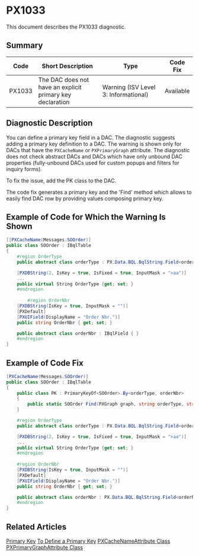 # PX1033
This document describes the PX1033 diagnostic.

## Summary

| Code   | Short Description                                 | Type  | Code Fix    | 
| ------ | ------------------------------------------------- | ----- | ----------- | 
| PX1033 | The DAC does not have an explicit primary key declaration | Warning (ISV Level 3: Informational) | Available | 

## Diagnostic Description
You can define a primary key field in a DAC. The diagnostic suggests adding a primary key definition to a DAC. 
The warning is shown only for DACs that have the `PXCacheName` or `PXPrimaryGraph` attribute.
The diagnostic does not check abstract DACs and DACs which have only unbound DAC properties (fully-unbound DACs used for custom popups and filters for inquiry forms).

To fix the issue, add the PK class to the DAC.

The code fix generates a primary key and the 'Find' method which allows to easily find DAC row by providing values composing primary key.

## Example of Code for Which the Warning Is Shown

```C#
[[PXCacheName(Messages.SOOrder)]
public class SOOrder : IBqlTable
{
	#region OrderType
	public abstract class orderType : PX.Data.BQL.BqlString.Field<orderType> { }

	[PXDBString(2, IsKey = true, IsFixed = true, InputMask = ">aa")]
	...
	public virtual String OrderType {get; set; }
	#endregion
        
        #region OrderNbr
	[PXDBString(IsKey = true, InputMask = "")]
	[PXDefault]
	[PXUIField(DisplayName = "Order Nbr.")]
	public string OrderNbr { get; set; }

	public abstract class orderNbr : IBqlField { }
	#endregion
}
```

## Example of Code Fix

```C#
[PXCacheName(Messages.SOOrder)]
public class SOOrder : IBqlTable
{
	public class PK : PrimaryKeyOf<SOOrder>.By<orderType, orderNbr>
	{
		public static SOOrder Find(PXGraph graph, string orderType, string orderNbr) => FindBy(graph, orderType, orderNbr);
	}

	#region OrderType
	public abstract class orderType : PX.Data.BQL.BqlString.Field<orderType> { }

	[PXDBString(2, IsKey = true, IsFixed = true, InputMask = ">aa")]
	...
	public virtual String OrderType {get; set; }
	#endregion
        
    #region OrderNbr
	[PXDBString(IsKey = true, InputMask = "")]
	[PXDefault]
	[PXUIField(DisplayName = "Order Nbr.")]
	public string OrderNbr { get; set; }

	public abstract class orderNbr : PX.Data.BQL.BqlString.Field<orderNbr > { }
	#endregion
}
```

## Related Articles

[Primary Key](https://help.acumatica.com/(W(7))/Help?ScreenId=ShowWiki&pageid=9e533998-5a08-452d-9490-a02db1cf4c19)
[To Define a Primary Key](https://help.acumatica.com/(W(8))/Help?ScreenId=ShowWiki&pageid=34e875c7-a5c3-496e-9e2b-f7f6f9f20a40)
[PXCacheNameAttribute Class](https://help.acumatica.com/(W(9))/Help?ScreenId=ShowWiki&pageid=6e89e21c-b8f4-a16b-d741-2d6e483e9f65)
[PXPrimaryGraphAttribute Class](https://help.acumatica.com/(W(10))/Help?ScreenId=ShowWiki&pageid=1dceb511-4e98-3700-7d7f-231688a7ac74)
